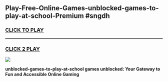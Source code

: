 
## Play-Free-Online-Games-unblocked-games-to-play-at-school-Premium #sngdh
<h3>
<a href="https://premium.freeplayer.one?title=unblocked-games-to-play-at-school&ref=8M">CLICK TO PLAY</a></h3>
<hr>

<h3>
<a href="https://premium.freeplayer.one?title=unblocked-games-to-play-at-school&ref=8M">CLICK 2 PLAY</a>
  
</h3>

<a href="https://premium.freeplayer.one?title=unblocked-games-to-play-at-school&ref=8M"><img src="https://clearcache.store/games.png"></a>


**unblocked-games-to-play-at-school games unblocked: Your Gateway to Fun and Accessible Online Gaming**
